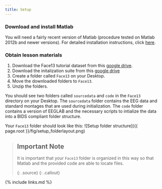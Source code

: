 ```yaml
---
title: Setup
---
```


### Download and install Matlab

You will need a fairly recent version of Matlab (procedure tested on Matlab 2012b and newer versions). For detailed installation instructions, click [here](https://www.mathworks.com/help/compiler/install-the-matlab-runtime.html).

### Obtain lesson materials

1. Download the Face13 tutorial dataset from this [google drive](https://drive.google.com/file/d/1AWgN0DOstCw7UB5puxHL_beddNzPZ__v/view?usp=sharing). 
2. Download the initalization suite from this [google drive](https://drive.google.com/file/d/1p1OCsOdu27Tg_QYhNx_mJIkNm3ygyekr/view?usp=sharing)
3. Create a folder called `Face13` on your Desktop.
4. Move the downloaded folders to `Face13`.
5. Unzip the folders. 

You should see two folders called `sourcedata` and `code` in the `Face13` directory on your Desktop. The `sourcedata` folder contains the EEG data and standard montages that are used during initialization. The `code` folder contains a version of EEGLAB and the necessary scripts to intialize the data into a BIDS compliant folder structure.

Your `Face13` folder should look like this:
![Setup folder structure]({{ page.root }}/fig/setup_folderlayout.png)

> ## Important Note
> It is important that your `Face13` folder is organized in this way so that Matlab and the provided code are able to locate files. 
> 
> {: .source}
{: .callout}


{% include links.md %}
